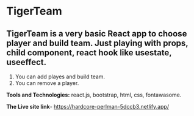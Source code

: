 # TigerTeam
## TigerTeam is a very basic React app to choose player and build team. Just playing with props, child component, react hook like usestate, useeffect.
1. You can add playes and build team.
2. You can remove a player.

**Tools and Technologies:** react.js, bootstrap, html, css, fontawasome.

**The Live site link**- https://hardcore-perlman-5dccb3.netlify.app/
